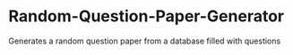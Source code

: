 # Random-Question-Paper-Generator
Generates a random question paper from a database filled with questions
